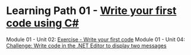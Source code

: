 # Learning Path 01 - [Write your first code using C#](https://learn.microsoft.com/en-us/training/paths/get-started-c-sharp-part-1)

Module 01 - Unit 02: [Exercise - Write your first code](https://learn.microsoft.com/en-us/training/modules/csharp-write-first/2-exercise-hello-world)
Module 01 - Unit 04: [Challenge: Write code in the .NET Editor to display two messages](https://learn.microsoft.com/en-us/training/modules/csharp-write-first/4-challenge)